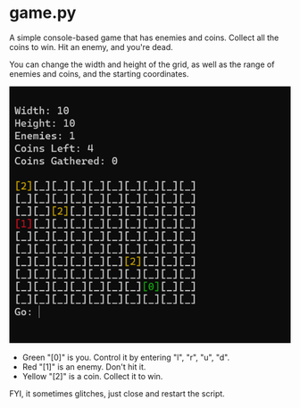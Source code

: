 # game.py

A simple console-based game that has enemies and coins. Collect all the coins to win. Hit an enemy, and you're dead.

You can change the width and height of the grid, as well as the range of enemies and coins, and the starting coordinates.

<img src="image.png">

- Green "[0]" is you. Control it by entering "l", "r", "u", "d".
- Red "[1]" is an enemy. Don't hit it.
- Yellow "[2]" is a coin. Collect it to win.

FYI, it sometimes glitches, just close and restart the script.
